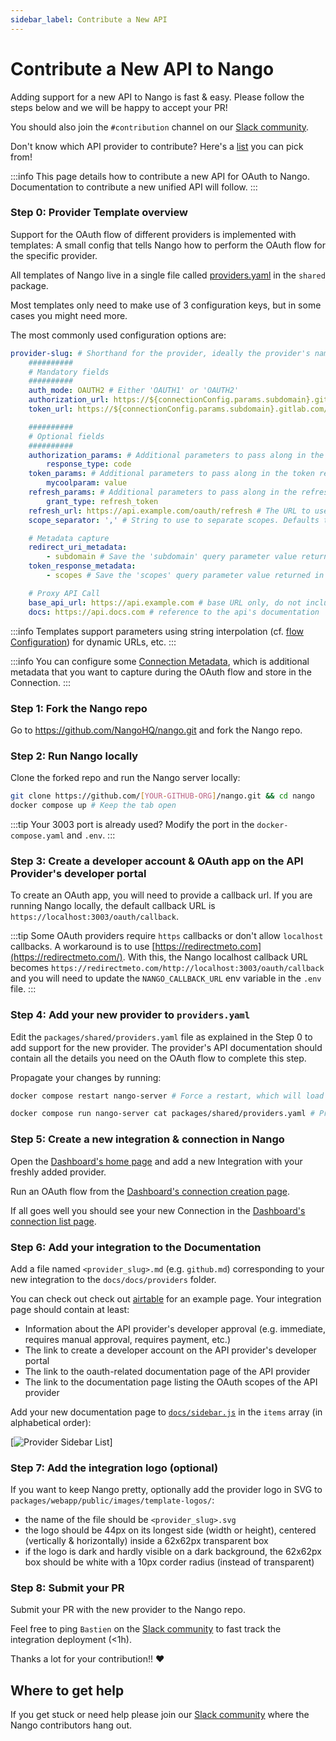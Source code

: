 ```yaml
---
sidebar_label: Contribute a New API
---
```


# Contribute a New API to Nango

Adding support for a new API to Nango is fast & easy. Please follow the steps below and we will be happy to accept your PR!

You should also join the `#contribution` channel on our [Slack community](https://nango.dev/slack).

Don't know which API provider to contribute? Here's a [list](https://github.com/orgs/NangoHQ/projects/2) you can pick from!

:::info
This page details how to contribute a new API for OAuth to Nango. Documentation to contribute a new unified API will follow.
:::

### Step 0: Provider Template overview

Support for the OAuth flow of different providers is implemented with templates: A small config that tells Nango how to perform the OAuth flow for the specific provider.

All templates of Nango live in a single file called [providers.yaml](https://nango.dev/oauth-providers) in the `shared` package.

Most templates only need to make use of 3 configuration keys, but in some cases you might need more.

The most commonly used configuration options are:

```yaml
provider-slug: # Shorthand for the provider, ideally the provider's name. Must be unique. Kebab case.
    ##########
    # Mandatory fields
    ##########
    auth_mode: OAUTH2 # Either 'OAUTH1' or 'OAUTH2'
    authorization_url: https://${connectionConfig.params.subdomain}.gitlab.com/oauth/authorize # The URL of the authorization page for the OAuth service (supports string interpolation)
    token_url: https://${connectionConfig.params.subdomain}.gitlab.com/oauth/token # The URL for the token request (supports string interpolation)

    ##########
    # Optional fields
    ##########
    authorization_params: # Additional parameters to pass along in the authorization step
        response_type: code
    token_params: # Additional parameters to pass along in the token request
        mycoolparam: value
    refresh_params: # Additional parameters to pass along in the refresh token request (defauts to the 'token_params')
        grant_type: refresh_token
    refresh_url: https://api.example.com/oauth/refresh # The URL to use for refreshing the access token (only if different from token_url) Warning: currently unused, requires code change before using
    scope_separator: ',' # String to use to separate scopes. Defaults to ' ' (1 space) if not provided

    # Metadata capture
    redirect_uri_metadata:
        - subdomain # Save the 'subdomain' query parameter value returned in the Redirect URI (Connection Metadata)
    token_response_metadata:
        - scopes # Save the 'scopes' query parameter value returned in the token response (Connection Metadata)

    # Proxy API Call
    base_api_url: https://api.example.com # base URL only, do not include any versions (v1/v2 in the base)
    docs: https://api.docs.com # reference to the api's documentation
```

:::info
Templates support parameters using string interpolation (cf. [flow Configuration](./nango-auth/frontend-sdk.md#connection-config)) for dynamic URLs, etc.
:::

:::info
You can configure some [Connection Metadata](./nango-auth/core-concepts.md#metadata), which is additional metadata that you want to capture during the OAuth flow and store in the Connection.
:::

### Step 1: Fork the Nango repo

Go to https://github.com/NangoHQ/nango.git and fork the Nango repo.

### Step 2: Run Nango locally

Clone the forked repo and run the Nango server locally:

```bash
git clone https://github.com/[YOUR-GITHUB-ORG]/nango.git && cd nango
docker compose up # Keep the tab open
```

:::tip
Your 3003 port is already used? Modify the port in the `docker-compose.yaml` and `.env`.
:::

### Step 3: Create a developer account & OAuth app on the API Provider's developer portal

To create an OAuth app, you will need to provide a callback url. If you are running Nango locally, the default callback URL is `https://localhost:3003/oauth/callback`.

:::tip
Some OAuth providers require `https` callbacks or don't allow `localhost` callbacks. A workaround is to use [https://redirectmeto.com](https://redirectmeto.com/). With this, the Nango localhost callback URL becomes `https://redirectmeto.com/http://localhost:3003/oauth/callback` and you will need to update the `NANGO_CALLBACK_URL` env variable in the `.env` file.
:::

### Step 4: Add your new provider to `providers.yaml`

Edit the `packages/shared/providers.yaml` file as explained in the Step 0 to add support for the new provider. The provider's API documentation should contain all the details you need on the OAuth flow to complete this step.

Propagate your changes by running:

```bash
docker compose restart nango-server # Force a restart, which will load in the yaml again
```

```bash
docker compose run nango-server cat packages/shared/providers.yaml # Print the contents of the providers file from inside the container
```

### Step 5: Create a new integration & connection in Nango

Open the [Dashboard's home page](http://localhost:3003) and add a new Integration with your freshly added provider.

Run an OAuth flow from the [Dashboard's connection creation page](http://localhost:3003/connections/create).

If all goes well you should see your new Connection in the [Dashboard's connection list page](http://localhost:3003/connections).

### Step 6: Add your integration to the Documentation

Add a file named `<provider_slug>.md` (e.g. `github.md`) corresponding to your new integration to the `docs/docs/providers` folder.

You can check out check out [airtable](./providers/airtable.md) for an example page. Your integration page should contain at least:

-   Information about the API provider's developer approval (e.g. immediate, requires manual approval, requires payment, etc.)
-   The link to create a developer account on the API provider's developer portal
-   The link to the oauth-related documentation page of the API provider
-   The link to the documentation page listing the OAuth scopes of the API provider

Add your new documentation page to [`docs/sidebar.js`](https://github.com/NangoHQ/nango/blob/master/docs/sidebars.js) in the `items` array (in alphabetical order):

[![Provider Sidebar List](/img/provider-sidebar.png)]

### Step 7: Add the integration logo (optional)

If you want to keep Nango pretty, optionally add the provider logo in SVG to `packages/webapp/public/images/template-logos/`:

-   the name of the file should be `<provider_slug>.svg`
-   the logo should be 44px on its longest side (width or height), centered (vertically & horizontally) inside a 62x62px transparent box
-   if the logo is dark and hardly visible on a dark background, the 62x62px box should be white with a 10px corder radius (instead of transparent)

### Step 8: Submit your PR

Submit your PR with the new provider to the Nango repo.

Feel free to ping `Bastien` on the [Slack community](https://nango.dev/slack) to fast track the integration deployment (<1h).

Thanks a lot for your contribution!! ❤️

## Where to get help

If you get stuck or need help please join our [Slack community](https://nango.dev/slack) where the Nango contributors hang out.
